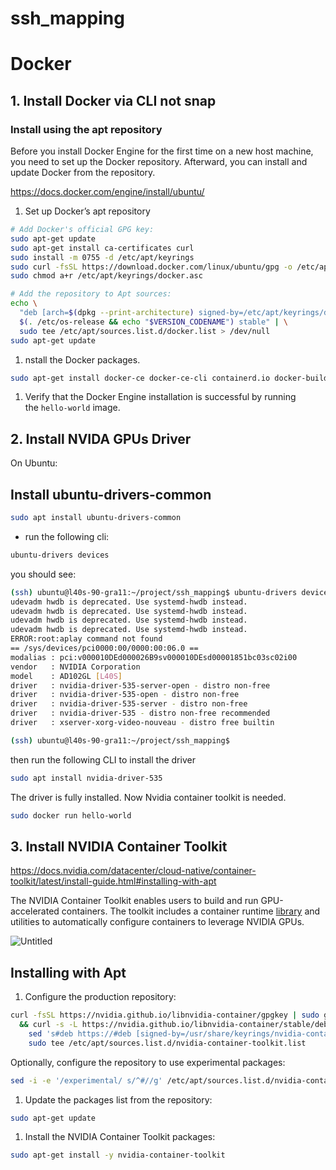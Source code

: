 # ssh_mapping






# Docker

## 1. Install Docker via CLI not snap

### Install using the apt repository

Before you install Docker Engine for the first time on a new host machine, you need to set up the Docker repository. Afterward, you can install and update Docker from the repository.

https://docs.docker.com/engine/install/ubuntu/

1. Set up Docker’s apt repository

```bash
# Add Docker's official GPG key:
sudo apt-get update
sudo apt-get install ca-certificates curl
sudo install -m 0755 -d /etc/apt/keyrings
sudo curl -fsSL https://download.docker.com/linux/ubuntu/gpg -o /etc/apt/keyrings/docker.asc
sudo chmod a+r /etc/apt/keyrings/docker.asc

# Add the repository to Apt sources:
echo \
  "deb [arch=$(dpkg --print-architecture) signed-by=/etc/apt/keyrings/docker.asc] https://download.docker.com/linux/ubuntu \
  $(. /etc/os-release && echo "$VERSION_CODENAME") stable" | \
  sudo tee /etc/apt/sources.list.d/docker.list > /dev/null
sudo apt-get update

```

1. nstall the Docker packages.

```bash
sudo apt-get install docker-ce docker-ce-cli containerd.io docker-buildx-plugin docker-compose-plugin

```

1. Verify that the Docker Engine installation is successful by running the `hello-world` image.

## 2. Install NVIDA GPUs Driver

On Ubuntu:

## Install ubuntu-drivers-common

```bash
sudo apt install ubuntu-drivers-common
```

- run the following cli:

```bash
ubuntu-drivers devices
```

you should see:

```bash
(ssh) ubuntu@l40s-90-gra11:~/project/ssh_mapping$ ubuntu-drivers devices
udevadm hwdb is deprecated. Use systemd-hwdb instead.
udevadm hwdb is deprecated. Use systemd-hwdb instead.
udevadm hwdb is deprecated. Use systemd-hwdb instead.
udevadm hwdb is deprecated. Use systemd-hwdb instead.
ERROR:root:aplay command not found
== /sys/devices/pci0000:00/0000:00:06.0 ==
modalias : pci:v000010DEd000026B9sv000010DEsd00001851bc03sc02i00
vendor   : NVIDIA Corporation
model    : AD102GL [L40S]
driver   : nvidia-driver-535-server-open - distro non-free
driver   : nvidia-driver-535-open - distro non-free
driver   : nvidia-driver-535-server - distro non-free
driver   : nvidia-driver-535 - distro non-free recommended
driver   : xserver-xorg-video-nouveau - distro free builtin

(ssh) ubuntu@l40s-90-gra11:~/project/ssh_mapping$
```

then run the following CLI to install the driver

```bash
sudo apt install nvidia-driver-535
```

The driver is fully installed. Now Nvidia container toolkit is needed.

```bash
sudo docker run hello-world
```

## 3. Install NVIDIA Container Toolkit

https://docs.nvidia.com/datacenter/cloud-native/container-toolkit/latest/install-guide.html#installing-with-apt

The NVIDIA Container Toolkit enables users to build and run GPU-accelerated containers. The toolkit includes a container runtime [library](https://github.com/NVIDIA/libnvidia-container) and utilities to automatically configure containers to leverage NVIDIA GPUs.

![Untitled](https://cloud.githubusercontent.com/assets/3028125/12213714/5b208976-b632-11e5-8406-38d379ec46aa.png)

## Installing with Apt

1. Configure the production repository:

```bash
curl -fsSL https://nvidia.github.io/libnvidia-container/gpgkey | sudo gpg --dearmor -o /usr/share/keyrings/nvidia-container-toolkit-keyring.gpg \
  && curl -s -L https://nvidia.github.io/libnvidia-container/stable/deb/nvidia-container-toolkit.list | \
    sed 's#deb https://#deb [signed-by=/usr/share/keyrings/nvidia-container-toolkit-keyring.gpg] https://#g' | \
    sudo tee /etc/apt/sources.list.d/nvidia-container-toolkit.list
```

Optionally, configure the repository to use experimental packages:

```bash
sed -i -e '/experimental/ s/^#//g' /etc/apt/sources.list.d/nvidia-container-toolkit.list
```

1. Update the packages list from the repository:

```bash
sudo apt-get update
```

1. Install the NVIDIA Container Toolkit packages:

```bash
sudo apt-get install -y nvidia-container-toolkit
```